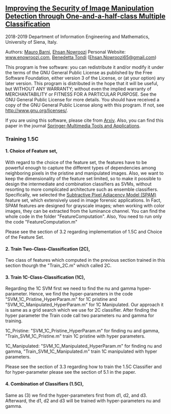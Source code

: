 ## [Improving the Security of Image Manipulation Detection through One-and-a-half-class Multiple Classification](https://link.springer.com/article/10.1007%2Fs11042-019-08425-z)

2018-2019 Department of Information Engineering and Mathematics, University of Siena, Italy.

Authors:  [Mauro Barni](https://scholar.google.it/citations?hl=en&user=ntRScY8AAAAJ), [Ehsan Nowroozi](https://scholar.google.com/citations?user=C0bNkP8AAAAJ&hl=en) Personal Website: www.enowroozi.com, [Benedetta Tondi](https://scholar.google.it/citations?hl=en&user=xpNEfq4AAAAJ)
(Ehsan.Nowroozi65@gmail.com)

This program is free software: you can redistribute it and/or modify it under the terms of the GNU General Public License as published by the Free Software Foundation, either version 3 of the License, or (at your option) any later version. This program is distributed in the hope that it will be useful, but WITHOUT ANY WARRANTY; without even the implied warranty of MERCHANTABILITY or FITNESS FOR A PARTICULAR PURPOSE.  See the GNU General Public License for more details. You should have received a copy of the GNU General Public License along with this program. If not, see <http://www.gnu.org/licenses/>.

If you are using this software, please cite from [Arxiv](https://dblp.uni-trier.de/rec/bibtex/journals/corr/abs-1902-08446). Also, you can find this paper in the journal [Springer-Multimedia Tools and Applications](https://link.springer.com/article/10.1007%2Fs11042-019-08425-z).

### Training 1.5C

#### 1. Choice of Feature set,
   
   With regard to the choice of the feature set, the features have to be powerful enough to capture the different types of 
dependencies among neighboring pixels in the pristine and manipulated images. Also, we want to keep the dimensionality of
the feature set limited, so to make it possible to design the intermediate and combination classifiers as SVMs, without resorting to more complicated architecture such as ensemble classifiers. Specifically, we selected the [Subtractive Pixel Adjacency Model (SPAM)](http://dde.binghamton.edu/download/feature_extractors/download/spam686.m) feature set, which extensively used in image forensic applications. In Fact, SPAM features are designed for grayscale images; when working with color images, they can be extracted from the luminance channel. You can find the whole code in the folder "FeatureComputation". Also, You need to run only the code "FeatureComputation.m"

Please see the section of 3.2 regarding implementation of 1.5C and Choice of the Feature Set.

#### 2. Train Two-Class-Classification (2C),

Two class of features which computed in the previous section trained in this section thourgh the "Train_2C.m" which called 2C.

#### 3. Train 1C-Class-Classification (1C),

Regarding the 1C SVM first we need to find the nu and gamma hyper-parameter. Hence, we find the hyper-parameters in the code "SVM_1C_Pristine_HyperParam.m" for 1C pristine and "SVM_1C_Manipulated_HyperParam.m" for 1C Manipulated. Our approach it is same as a grid search which we use for 2C classifier. After finding the hyper parameter the Train code call two parameters nu
and gamma for training.

1C_Pristine: "SVM_1C_Pristine_HyperParam.m" for finding nu and gamma, "Train_SVM_1C_Pristine.m" train 1C pristine with hyper parameters.
   
1C_Manipulated: "SVM_1C_Manipulated_HyperParam.m" for finding nu and gamma, "Train_SVM_1C_Manipulated.m" train 1C manipulated with hyper parameters.

Please see the section of 3.3 regarding how to train the 1.5C Classifier and for hyper-parameter please see the section of 5.1 in the paper.

#### 4. Combination of Classifiers (1.5C),

Same as (3) we find the hyper-parameters first from d1, d2, and d3. Afterward, the d1, d2 and d3 will be trained with hyper-parameters nu and gamma.


